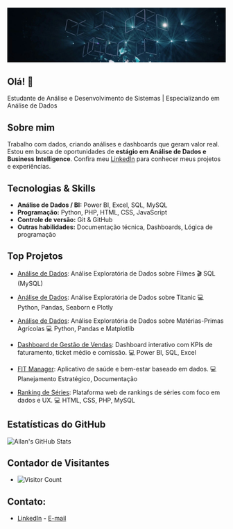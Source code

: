 ![Banner](https://raw.githubusercontent.com/Allanvs0/Allanvs0/main/assets/1719611979064.jfif)

## Olá! 👋 

Estudante de Análise e Desenvolvimento de Sistemas | Especializando em Análise de Dados  

## Sobre mim

Trabalho com dados, criando análises e dashboards que geram valor real. Estou em busca de oportunidades de **estágio em Análise de Dados e Business Intelligence**. Confira meu [LinkedIn](https://www.linkedin.com/in/allansiqueira1) para conhecer meus projetos e experiências.


## Tecnologias & Skills
- **Análise de Dados / BI:** Power BI, Excel, SQL, MySQL
- **Programação:** Python, PHP, HTML, CSS, JavaScript
- **Controle de versão:** Git & GitHub
- **Outras habilidades:** Documentação técnica, Dashboards, Lógica de programação


## Top Projetos

- [Análise de Dados](https://github.com/Allanvs0/analise-de-dados-com-sql): Análise Exploratória de Dados sobre Filmes 🎬 SQL (MySQL)

- [Análise de Dados](https://github.com/Allanvs0/Titanic-Analise-de-Dados/blob/main/Titanic_Data_Analysis.ipynb): Análise Exploratória de Dados sobre Titanic 💻 Python, Pandas, Seaborn e Plotly

- [Análise de Dados](https://github.com/Allanvs0/Analise-Materias-Primas/blob/main/Analise-Materias-Primas/Materiais_de_agricultura.ipynb): Análise Exploratória de Dados sobre Matérias-Primas Agrícolas 💻 Python, Pandas e Matplotlib

- [Dashboard de Gestão de Vendas](https://www.linkedin.com/in/allansiqueira1/): Dashboard interativo com KPIs de faturamento, ticket médio e comissão. 💻 Power BI, SQL, Excel

- [FIT Manager](https://www.linkedin.com/in/allansiqueira1/): Aplicativo de saúde e bem-estar baseado em dados. 💻 Planejamento Estratégico, Documentação

- [Ranking de Séries](https://www.linkedin.com/in/allansiqueira1/): Plataforma web de rankings de séries com foco em dados e UX. 💻 HTML, CSS, PHP, MySQL


## Estatísticas do GitHub

![Allan's GitHub Stats](https://github-readme-stats.vercel.app/api?username=Allanvs0&show_icons=true&hide_title=true&count_private=true&hide=prs&theme=radical)

## Contador de Visitantes

- ![Visitor Count](https://visitor-badge.laobi.icu/badge?page_id=Allanvs0.Allanvs0)

## Contato:

- [LinkedIn](https://www.linkedin.com/in/allansiqueira1)  **-** [E-mail](mailto:allanvieirasiqueira@gmail.com)


